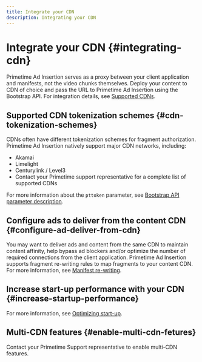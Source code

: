 ```yaml
---
title: Integrate your CDN
description: Integrating your CDN
---
```


# Integrate your CDN {#integrating-cdn}

Primetime Ad Insertion serves as a proxy between your client application and manifests, not the video chunks themselves. Deploy your content to CDN of choice and pass the URL to Primetime Ad Insertion using the Bootstrap API. For integration details, see [Supported CDNs](/help/primetime-ad-insertion/technical-reference/supported-cdns.md).

## Supported CDN tokenization schemes {#cdn-tokenization-schemes}

CDNs often have different tokenization schemes for fragment authorization. Primetime Ad Insertion natively support major CDN networks, including:

* Akamai
* Limelight
* Centurylink / Level3
* Contact your Primetime support representative for a complete list of supported CDNs

For more information about the `pttoken` parameter, see [Bootstrap API parameter description](/help/primetime-ad-insertion/technical-reference/bootstrap-api.md#parameter-description).

## Configure ads to deliver from the content CDN {#configure-ad-deliver-from-cdn}

You may want to deliver ads and content from the same CDN to maintain content affinity, help bypass ad blockers and/or optimize the number of required connections from the client application. Primetime Ad Insertion supports fragment re-writing rules to map fragments to your content CDN. For more information, see [Manifest re-writing](/help/primetime-ad-insertion/technical-reference/manifest-rewriting.md).

## Increase start-up performance with your CDN {#increase-startup-performance}

For more information, see [Optimizing start-up](/help/primetime-ad-insertion/best-practices/optimize-video-startup-time.md).

## Multi-CDN features {#enable-multi-cdn-fetures}

Contact your Primetime Support representative to enable multi-CDN features.
